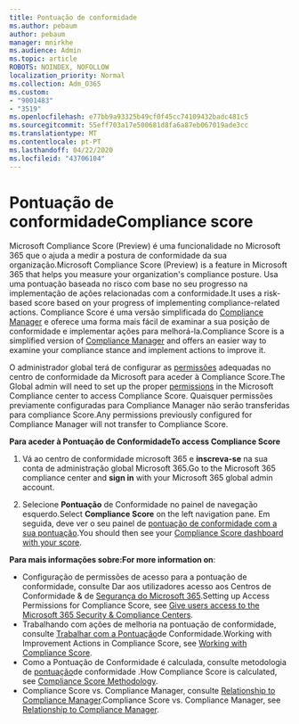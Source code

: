 ```yaml
---
title: Pontuação de conformidade
ms.author: pebaum
author: pebaum
manager: mnirkhe
ms.audience: Admin
ms.topic: article
ROBOTS: NOINDEX, NOFOLLOW
localization_priority: Normal
ms.collection: Adm_O365
ms.custom:
- "9001483"
- "3519"
ms.openlocfilehash: e77bb9a93325b49cf0f45cc74109432badc481c5
ms.sourcegitcommit: 55eff703a17e500681d8fa6a87eb067019ade3cc
ms.translationtype: MT
ms.contentlocale: pt-PT
ms.lasthandoff: 04/22/2020
ms.locfileid: "43706104"
---
```

# <a name="compliance-score"></a><span data-ttu-id="7dd1c-102">Pontuação de conformidade</span><span class="sxs-lookup"><span data-stu-id="7dd1c-102">Compliance score</span></span>

<span data-ttu-id="7dd1c-103">Microsoft Compliance Score (Preview) é uma funcionalidade no Microsoft 365 que o ajuda a medir a postura de conformidade da sua organização.</span><span class="sxs-lookup"><span data-stu-id="7dd1c-103">Microsoft Compliance Score (Preview) is a feature in Microsoft 365 that helps you measure your organization's compliance posture.</span></span> <span data-ttu-id="7dd1c-104">Usa uma pontuação baseada no risco com base no seu progresso na implementação de ações relacionadas com a conformidade.</span><span class="sxs-lookup"><span data-stu-id="7dd1c-104">It uses a risk-based score based on your progress of implementing compliance-related actions.</span></span>   <span data-ttu-id="7dd1c-105">Compliance Score é uma versão simplificada do [Compliance Manager](https://docs.microsoft.com/microsoft-365/compliance/compliance-manager-overview) e oferece uma forma mais fácil de examinar a sua posição de conformidade e implementar ações para melhorá-la.</span><span class="sxs-lookup"><span data-stu-id="7dd1c-105">Compliance Score is a simplified version of [Compliance Manager](https://docs.microsoft.com/microsoft-365/compliance/compliance-manager-overview) and offers an easier way to examine your compliance stance and implement actions to improve it.</span></span> 

<span data-ttu-id="7dd1c-106">O administrador global terá de configurar as [permissões](https://docs.microsoft.com/microsoft-365/security/office-365-security/permissions-in-the-security-and-compliance-center) adequadas no centro de conformidade da Microsoft para aceder à Compliance Score.</span><span class="sxs-lookup"><span data-stu-id="7dd1c-106">The Global admin will need to set up the proper [permissions](https://docs.microsoft.com/microsoft-365/security/office-365-security/permissions-in-the-security-and-compliance-center) in the Microsoft Compliance center to access Compliance Score.</span></span>  <span data-ttu-id="7dd1c-107">Quaisquer permissões previamente configuradas para Compliance Manager não serão transferidas para compliance Score.</span><span class="sxs-lookup"><span data-stu-id="7dd1c-107">Any permissions previously configured for Compliance Manager will not transfer to Compliance Score.</span></span>

<span data-ttu-id="7dd1c-108">**Para aceder à Pontuação de Conformidade**</span><span class="sxs-lookup"><span data-stu-id="7dd1c-108">**To access Compliance Score**</span></span>

1. <span data-ttu-id="7dd1c-109">Vá ao centro de conformidade microsoft 365 e **inscreva-se** na sua conta de administração global Microsoft 365.</span><span class="sxs-lookup"><span data-stu-id="7dd1c-109">Go to the Microsoft 365 compliance center and **sign in** with your Microsoft 365 global admin account.</span></span>

2. <span data-ttu-id="7dd1c-110">Selecione **Pontuação** de Conformidade no painel de navegação esquerdo.</span><span class="sxs-lookup"><span data-stu-id="7dd1c-110">Select **Compliance Score** on the left navigation pane.</span></span> <span data-ttu-id="7dd1c-111">Em seguida, deve ver o seu painel de [pontuação de conformidade com a sua pontuação](https://docs.microsoft.com/microsoft-365/compliance/compliance-score-setup#understand-the-compliance-score-dashboard).</span><span class="sxs-lookup"><span data-stu-id="7dd1c-111">You should then see your [Compliance Score dashboard with your score](https://docs.microsoft.com/microsoft-365/compliance/compliance-score-setup#understand-the-compliance-score-dashboard).</span></span>
 

<span data-ttu-id="7dd1c-112">**Para mais informações sobre:**</span><span class="sxs-lookup"><span data-stu-id="7dd1c-112">**For more information on**:</span></span>

- <span data-ttu-id="7dd1c-113">Configuração de permissões de acesso para a pontuação de conformidade, consulte Dar aos utilizadores acesso aos Centros de Conformidade & de [Segurança do Microsoft 365](https://docs.microsoft.com/microsoft-365/security/office-365-security/grant-access-to-the-security-and-compliance-center).</span><span class="sxs-lookup"><span data-stu-id="7dd1c-113">Setting up Access Permissions for Compliance Score, see [Give users access to the Microsoft 365 Security & Compliance Centers](https://docs.microsoft.com/microsoft-365/security/office-365-security/grant-access-to-the-security-and-compliance-center).</span></span>
- <span data-ttu-id="7dd1c-114">Trabalhando com ações de melhoria na pontuação de conformidade, consulte [Trabalhar com a Pontuação](https://docs.microsoft.com/microsoft-365/compliance/working-with-compliance-score)de Conformidade.</span><span class="sxs-lookup"><span data-stu-id="7dd1c-114">Working with Improvement Actions in Compliance Score, see  [Working with Compliance Score](https://docs.microsoft.com/microsoft-365/compliance/working-with-compliance-score).</span></span>
- <span data-ttu-id="7dd1c-115">Como a Pontuação de Conformidade é calculada, consulte metodologia de [pontuação](https://docs.microsoft.com/microsoft-365/compliance/compliance-score-methodology)de conformidade .</span><span class="sxs-lookup"><span data-stu-id="7dd1c-115">How Compliance Score is calculated, see [Compliance Score Methodology](https://docs.microsoft.com/microsoft-365/compliance/compliance-score-methodology).</span></span>
- <span data-ttu-id="7dd1c-116">Compliance Score vs. Compliance Manager, consulte [Relationship to Compliance Manager](https://docs.microsoft.com/microsoft-365/compliance/compliance-score#relationship-to-compliance-manager).</span><span class="sxs-lookup"><span data-stu-id="7dd1c-116">Compliance Score vs. Compliance Manager, see [Relationship to Compliance Manager](https://docs.microsoft.com/microsoft-365/compliance/compliance-score#relationship-to-compliance-manager).</span></span>

